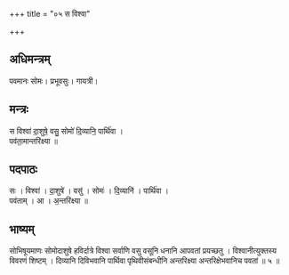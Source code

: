 +++
title = "०५ स विश्वा"

+++
## अधिमन्त्रम्
पवमानः सोमः। प्रभूवसुः। गायत्री।

## मन्त्रः
स विश्वा॑ दा॒शुषे॒ वसु॒ सोमो॑ दि॒व्यानि॒ पार्थि॑वा ।  
पव॑ता॒मान्तरि॑क्ष्या ॥

## पदपाठः
सः । विश्वा॑ । दा॒शुषे॑ । वसु॑ । सोमः॑ । दि॒व्यानि॑ । पार्थि॑वा ।  
पव॑ताम् । आ । अ॒न्तरि॑क्ष्या ॥

## भाष्यम्
सोभिषूयमाणः सोमोदाशुषे हविर्दात्रे विश्वा सर्वाणि वसु वसूनि धनानि आपवतां प्रयच्छतु । विश्वानीत्युक्तस्य विवरणं शिष्टम् । दिव्यानि दिविभवानि पार्थिवा पृथिवीसंबन्धीनि अन्तरिक्ष्या अन्तरिक्षेभवानिच पवतां ॥ ५ ॥